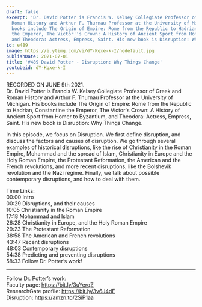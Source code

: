 ```yaml
---
draft: false
excerpt: 'Dr. David Potter is Francis W. Kelsey Collegiate Professor of Greek and
  Roman History and Arthur F. Thurnau Professor at the University of Michigan. His
  books include The Origin of Empire: Rome from the Republic to Hadrian, Constantine
  the Emperor, The Victor''s Crown: A History of Ancient Sport from Homer to Byzantium,
  and Theodora: Actress, Empress, Saint. His new book is Disruption: Why Things Change.'
id: e489
image: https://i.ytimg.com/vi/dY-Kqxe-k-I/hqdefault.jpg
publishDate: 2021-07-01
title: '#489 David Potter - Disruption: Why Things Change'
youtubeid: dY-Kqxe-k-I
---
```

RECORDED ON JUNE 9th 2021.  
Dr. David Potter is Francis W. Kelsey Collegiate Professor of Greek and Roman History and Arthur F. Thurnau Professor at the University of Michigan. His books include The Origin of Empire: Rome from the Republic to Hadrian, Constantine the Emperor, The Victor's Crown: A History of Ancient Sport from Homer to Byzantium, and Theodora: Actress, Empress, Saint. His new book is Disruption: Why Things Change.

In this episode, we focus on Disruption. We first define disruption, and discuss the factors and causes of disruption. We go through several examples of historical disruptions, like the rise of Christianity in the Roman Empire, Mohammad and the spread of Islam, Christianity in Europe and the Holy Roman Empire, the Protestant Reformation, the American and the French revolutions, and more recent disruptions, like the Bolshevik revolution and the Nazi regime. Finally, we talk about possible contemporary disruptions, and how to deal with them.

Time Links:  
00:00  Intro  
00:29  Disruptions, and their causes  
10:05  Christianity in the Roman Empire  
17:18  Mohammad and Islam  
26:28  Christianity in Europe, and the Holy Roman Empire  
29:23  The Protestant Reformation  
38:58  The American and French revolutions  
43:47  Recent disruptions  
48:03  Contemporary disruptions  
54:38  Predicting and preventing disruptions  
58:33  Follow Dr. Potter’s work!

---

Follow Dr. Potter’s work:  
Faculty page: https://bit.ly/3uYerqZ  
ResearchGate profile: https://bit.ly/3v6J4dE  
Disruption: https://amzn.to/2SiP1aa

